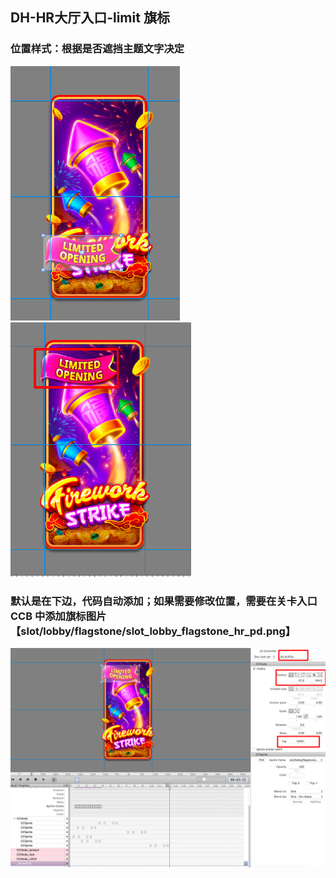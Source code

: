 ## DH-HR大厅入口-limit 旗标

### 位置样式：根据是否遮挡主题文字决定

![image1](/assets/201d82afd8c5f521092dc2d38c82a029.png)![image2](/assets/285c7e289fe457a8ad2db29ae57905f8.png)

### 默认是在下边，代码自动添加；如果需要修改位置，需要在关卡入口 CCB 中添加旗标图片【slot/lobby/flagstone/slot\_lobby\_flagstone\_hr\_pd.png】

![image3](/assets/f320fc196e3f7183cd93f09d6d20186f.png)  







